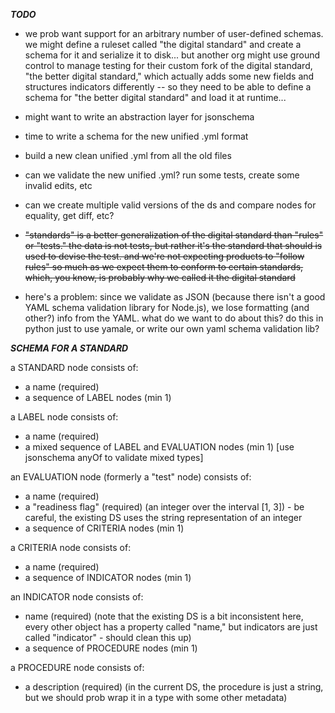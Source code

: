 ***TODO***

- we prob want support for an arbitrary number of user-defined schemas. we might define a ruleset called "the digital standard" and create a schema for it and serialize it to disk... but another org might use ground control to manage testing for their custom fork of the digital standard, "the better digital standard," which actually adds some new fields and structures indicators differently -- so they need to be able to define a schema for "the better digital standard" and load it at runtime...

- might want to write an abstraction layer for jsonschema

- time to write a schema for the new unified .yml format

- build a new clean unified .yml from all the old files

- can we validate the new unified .yml?  run some tests, create some invalid edits, etc

- can we create multiple valid versions of the ds and compare nodes for equality, get diff, etc? 

- ~~"standards" is a better generalization of the digital standard than "rules" or "tests." the data is not tests, but rather it's the standard that should is used to devise the test.  and we're not expecting products to "follow rules" so much as we expect them to conform
to certain standards, which, you know, is probably why we called it the digital standard~~

- here's a problem: since we validate as JSON (because there isn't a good YAML schema validation library for Node.js), we lose formatting (and other?) info from the YAML. what do we want to do about this? do this in python just to use yamale, or write our own yaml schema validation lib? 

***SCHEMA FOR A STANDARD***

a STANDARD node consists of:
- a name (required)
- a sequence of LABEL nodes (min 1)

a LABEL node consists of:
- a name (required)
- a mixed sequence of LABEL and EVALUATION nodes (min 1) [use jsonschema anyOf to validate mixed types]

an EVALUATION node (formerly a "test" node) consists of:
- a name (required)
- a "readiness flag" (required) (an integer over the interval [1, 3]) - be careful, the existing DS uses the string representation of an integer
- a sequence of CRITERIA nodes (min 1)

a CRITERIA node consists of:
- a name (required)
- a sequence of INDICATOR nodes (min 1)

an INDICATOR node consists of:
- name (required) (note that the existing DS is a bit inconsistent here, every other object has a property called "name," but indicators are just called "indicator" - should clean this up)
- a sequence of PROCEDURE nodes (min 1)

a PROCEDURE node consists of:
- a description (required) (in the current DS, the procedure is just a string, but we should prob wrap it in a type with some other metadata)
